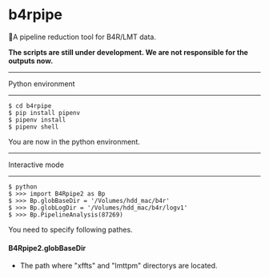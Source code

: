 # b4rpipe
:rocket:A pipeline reduction tool for B4R/LMT data.

**The scripts are still under development. We are not responsible for the outputs now.**

**************************************************************
Python environment
**************************************************************

```terminal
$ cd b4rpipe
$ pip install pipenv
$ pipenv install
$ pipenv shell
```

You are now in the python environment.

**************************************************************
Interactive mode
**************************************************************
```terminal
$ python
$ >>> import B4Rpipe2 as Bp
$ >>> Bp.globBaseDir = '/Volumes/hdd_mac/b4r'
$ >>> Bp.globLogDir = '/Volumes/hdd_mac/b4r/logv1'
$ >>> Bp.PipelineAnalysis(87269)
```

You need to specify following pathes.
#### B4Rpipe2.globBaseDir
* The path where "xffts" and "lmttpm" directorys are located.
